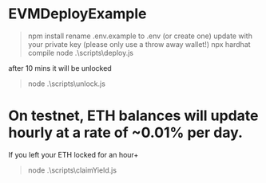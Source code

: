 # EVMDeployExample

> npm install
rename .env.example to .env (or create one)
update with your private key (please only use a throw away wallet!)
> npx hardhat compile
> node .\scripts\deploy.js

after 10 mins it will be unlocked
> node .\scripts\unlock.js

# On testnet, ETH balances will update hourly at a rate of ~0.01% per day.
If you left your ETH locked for an hour+
> node .\scripts\claimYield.js